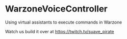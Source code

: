 # WarzoneVoiceController
Using virtual assistants to execute commands in Warzone

Watch us build it over at https://twitch.tv/suave_pirate
